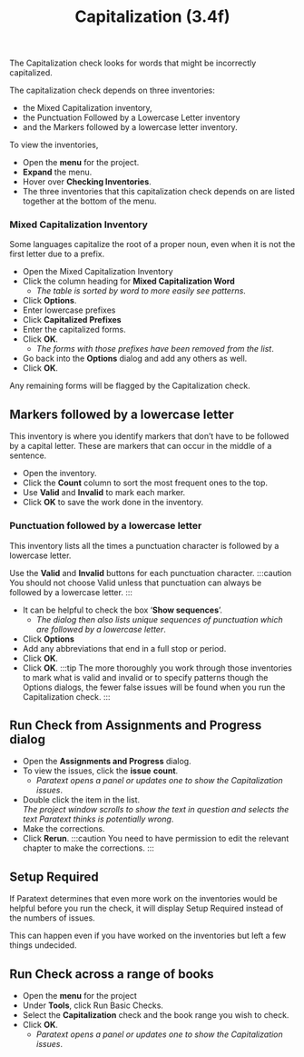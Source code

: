 ﻿---
title: Capitalization (3.4f)
---
The Capitalization check looks for words that might be incorrectly capitalized.

The capitalization check depends on three inventories:

-  the Mixed Capitalization inventory,
-  the Punctuation Followed by a Lowercase Letter inventory
-  and the Markers followed by a lowercase letter inventory.

To view the inventories,

-  Open the **menu** for the project.
-  **Expand** the menu.
-  Hover over **Checking Inventories**.
-  The three inventories that this capitalization check depends on are listed together at the bottom of the menu.

### Mixed Capitalization Inventory

Some languages capitalize the root of a proper noun, even when it is not the first letter due to a prefix.

-  Open the Mixed Capitalization Inventory
-  Click the column heading for **Mixed Capitalization Word**  
    -  *The table is sorted by word to more easily see patterns*.
-  Click **Options**.
-  Enter lowercase prefixes
-  Click **Capitalized Prefixes**
-  Enter the capitalized forms.
-  Click **OK**.  
    -  *The forms with those prefixes have been removed from the list*.
-  Go back into the **Options** dialog and add any others as well.
-  Click **OK**.

Any remaining forms will be flagged by the Capitalization check.

## Markers followed by a lowercase letter

This inventory is where you identify markers that don’t have to be followed by a capital letter.
These are markers that can occur in the middle of a sentence.

-  Open the inventory.
-  Click the **Count** column to sort the most frequent ones to the top.
-  Use **Valid** and **Invalid** to mark each marker.
-  Click **OK** to save the work done in the inventory.

### Punctuation followed by a lowercase letter

This inventory lists all the times a punctuation character is followed by a lowercase letter.

Use the **Valid** and **Invalid** buttons for each punctuation character. 
:::caution
You should not choose Valid unless that punctuation can always be followed by a lowercase letter.
:::
-  It can be helpful to check the box ‘**Show sequences**’.  
    - *The dialog then also lists unique sequences of punctuation which are followed by a lowercase letter*.
-  Click **Options**
-  Add any abbreviations that end in a full stop or period.
-  Click **OK**.  
-  Click **OK**.
:::tip
The more thoroughly you work through those inventories to mark what is valid and invalid or to specify patterns though the Options dialogs, the fewer false issues will be found when you run the Capitalization check.
:::
## Run Check from Assignments and Progress dialog

-  Open the **Assignments and Progress** dialog.
-  To view the issues, click the **issue** **count**.  
    -  *Paratext opens a panel or updates one to show the Capitalization issues*.
-  Double click the item in the list.  
   *The project window scrolls to show the text in question and selects the text Paratext thinks is potentially wrong*.
-  Make the corrections. 
-  Click **Rerun**.
:::caution
You need to have permission to edit the relevant chapter to make the corrections.
:::
## Setup Required

If Paratext determines that even more work on the inventories would be helpful before you run the check, it will display Setup Required instead of the numbers of issues.

This can happen even if you have worked on the inventories but left a few things undecided.

## Run Check across a range of books

-  Open the **menu** for the project
-  Under **Tools**, click Run Basic Checks.
-  Select the **Capitalization** check and the book range you wish to check.
-  Click **OK**.  
    -  *Paratext opens a panel or updates one to show the Capitalization issues*.

